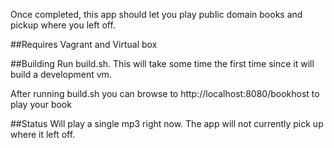 
Once completed, this app should let you play public domain books and pickup where you left off.

##Requires
   Vagrant and Virtual box

##Building
   Run build.sh. This will take some time the first time since it will build a development vm.

   After running build.sh you can browse to http://localhost:8080/bookhost to play your book

##Status 
   Will play a single mp3 right now. The app will not currently pick up where it left off.

